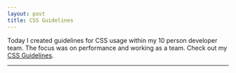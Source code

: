 ```yaml
---
layout: post
title: CSS Guidelines
---
```


Today I created guidelines for CSS usage within my 10 person developer team. The focus was on performance and working as a team. Check out my [CSS Guidelines](http://upload.sam-thompson.info/upload/files/CSS_Guidelines.pdf).

<hr style="clear:both"/>
